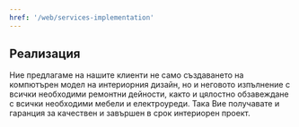 ```yaml
---
href: '/web/services-implementation'
---
```

## Реализация

Ние предлагаме на нашите клиенти не само създаването на компютърен модел на интериорния дизайн, но и неговото изпълнение с всички необходими ремонтни дейности, както и цялостно обзавеждане с всички необходими мебели и електроуреди. Така Вие получавате и гаранция за качествен и завършен в срок интериорен проект.
